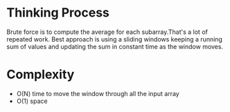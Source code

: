 # Thinking Process 

Brute force is to compute the average for each subarray.That's a lot of repeated work.
Best approach is using a sliding windows keeping a running sum of values and updating the sum 
in constant time as the window moves.

# Complexity

* O(N) time to move the window through all the input array
* O(1) space
